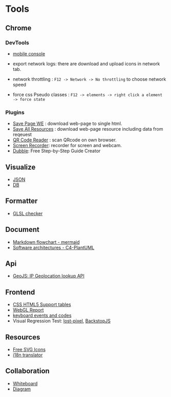 # Tools

## Chrome 

### DevTools

- [mobile console](https://developer.chrome.com/docs/devtools/remote-debugging/)

- export network logs: there are download and upload icons in network tab.

- network throttling : `F12 -> Network -> No throttling` to choose network speed

- force css Pseudo classes : `F12 -> elements -> right click a element -> force state`

### Plugins
    
- [Save Page WE](https://chrome.google.com/webstore/detail/save-page-we/dhhpefjklgkmgeafimnjhojgjamoafof) : download web-page to single html.
- [Save All Resources](https://chrome.google.com/webstore/detail/save-all-resources/abpdnfjocnmdomablahdcfnoggeeiedb) : download web-page resource including data from reqeuest
- [QR Code Reader](https://chrome.google.com/webstore/detail/qr-code-reader/likadllkkidlligfcdhfnnbkjigdkmci) : scan QRcode on own browser.
- [Screen Recorder](https://chrome.google.com/webstore/detail/screen-recorder/hniebljpgcogalllopnjokppmgbhaden/related): recorder for screen and webcam.
- [Dubble](https://chromewebstore.google.com/detail/dubble-%E2%80%94-free-step-by-ste/odinmjjdainghmojdffgpjmkefajhlbn): Free Step-by-Step Guide Creator

## Visualize

- [JSON](https://jsoncrack.com/editor)
- [DB](https://dbdiagram.io/home)

## Formatter

- [GLSL checker](http://evanw.github.io/glslx/)

## Document

- [Markdown flowchart - mermaid](https://mermaid.live/edit)
- [Software architectures - C4-PlantUML](https://github.com/plantuml-stdlib/C4-PlantUML)

## Api

- [GeoJS: IP Geolocation lookup API](https://www.geojs.io/)

## Frontend

- [CSS HTML5 Support tables](https://caniuse.com/)
- [WebGL Report](https://webglreport.com/)
- [keyboard events and codes](https://www.w3.org/2002/09/tests/keys.html)
- Visual Regression Test: [lost-pixel](https://github.com/lost-pixel/lost-pixel), [BackstopJS](https://github.com/garris/BackstopJS?tab=readme-ov-file)

## Resources

- [Free SVG Icons](https://www.svgrepo.com/vectors/cursor/)
- [i18n translator](https://translate.i18next.com/)

## Collaboration

- [Whiteboard](https://metroretro.io/)
- [Diagram](https://whimsical.com/)
